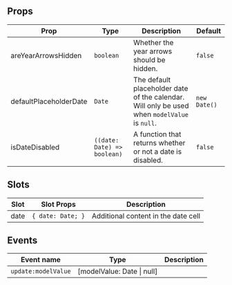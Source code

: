 <!-- This file is automatically generated, do not edit manually. -->

## Props

| Prop | Type | Description | Default |
| ---- | ---- | ----------- | ------- |
| areYearArrowsHidden | `boolean` | Whether the year arrows should be hidden. | `false` |
| defaultPlaceholderDate | `Date` | The default placeholder date of the calendar. Will only be used when `modelValue` is `null`. | `new Date()` |
| isDateDisabled | `((date: Date) => boolean)` | A function that returns whether or not a date is disabled. | `false` |

## Slots

| Slot | Slot Props | Description |
| --------- | ---- | ----------- |
| date | `{ date: Date; }` | Additional content in the date cell |

## Events

| Event name | Type | Description |
| ---------- | ---- | ----------- |
| `update:modelValue` | [modelValue: Date \| null] |  |
